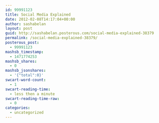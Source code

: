 ```yaml
---
id: 99991123
title: Social Media Explained
date: 2012-02-08T14:17:04+00:00
author: sashabelan
layout: post
guid: http://sashabelan.posterous.com/social-media-explained-38379
permalink: /social-media-explained-38379/
posterous_post:
  - 99991123
mashsb_timestamp:
  - 1471774253
mashsb_shares:
  - 0
mashsb_jsonshares:
  - '{"total":0}'
swcart-word-count:
  - 1
swcart-reading-time:
  - less then a minute
swcart-reading-time-raw:
  - 0
categories:
  - uncategorized
---
```

[](http://instagr.am/p/Gv2mPen5ck/)